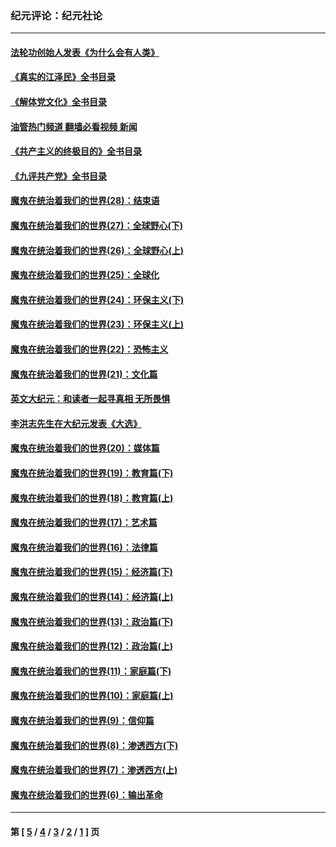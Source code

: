### 纪元评论：纪元社论
---
#### [法轮功创始人发表《为什么会有人类》](../../pages/nsc422/n13912117.md?01240330) 
#### [《真实的江泽民》全书目录](../../pages/nsc422/n13721399.md?01240330) 
#### [《解体党文化》全书目录](../../pages/nsc422/n13721157.md?01240330) 
#### [油管热门频道 翻墙必看视频 新闻](ok?01240330)
#### [《共产主义的终极目的》全书目录](../../pages/nsc422/n13721048.md?01240330) 
#### [《九评共产党》全书目录](../../pages/nsc422/n13708085.md?01240330) 
#### [魔鬼在统治着我们的世界(28)：结束语](../../pages/nsc422/n10936246.md?01240330) 
#### [魔鬼在统治着我们的世界(27)：全球野心(下)](../../pages/nsc422/n10928319.md?01240330) 
#### [魔鬼在统治着我们的世界(26)：全球野心(上)](../../pages/nsc422/n10900318.md?01240330) 
#### [魔鬼在统治着我们的世界(25)：全球化](../../pages/nsc422/n10788205.md?01240330) 
#### [魔鬼在统治着我们的世界(24)：环保主义(下)](../../pages/nsc422/n10695307.md?01240330) 
#### [魔鬼在统治着我们的世界(23)：环保主义(上)](../../pages/nsc422/n10688613.md?01240330) 
#### [魔鬼在统治着我们的世界(22)：恐怖主义](../../pages/nsc422/n10614727.md?01240330) 
#### [魔鬼在统治着我们的世界(21)：文化篇](../../pages/nsc422/n10597706.md?01240330) 
#### [英文大纪元：和读者一起寻真相 无所畏惧](../../pages/nsc422/n12542027.md?01240330) 
#### [李洪志先生在大纪元发表《大选》](../../pages/nsc422/n12534746.md?01240330) 
#### [魔鬼在统治着我们的世界(20)：媒体篇](../../pages/nsc422/n10586579.md?01240330) 
#### [魔鬼在统治着我们的世界(19)：教育篇(下)](../../pages/nsc422/n10564808.md?01240330) 
#### [魔鬼在统治着我们的世界(18)：教育篇(上)](../../pages/nsc422/n10526970.md?01240330) 
#### [魔鬼在统治着我们的世界(17)：艺术篇](../../pages/nsc422/n10499093.md?01240330) 
#### [魔鬼在统治着我们的世界(16)：法律篇](../../pages/nsc422/n10485969.md?01240330) 
#### [魔鬼在统治着我们的世界(15)：经济篇(下)](../../pages/nsc422/n10469975.md?01240330) 
#### [魔鬼在统治着我们的世界(14)：经济篇(上)](../../pages/nsc422/n10457370.md?01240330) 
#### [魔鬼在统治着我们的世界(13)：政治篇(下)](../../pages/nsc422/n10448270.md?01240330) 
#### [魔鬼在统治着我们的世界(12)：政治篇(上)](../../pages/nsc422/n10444576.md?01240330) 
#### [魔鬼在统治着我们的世界(11)：家庭篇(下)](../../pages/nsc422/n10440961.md?01240330) 
#### [魔鬼在统治着我们的世界(10)：家庭篇(上)](../../pages/nsc422/n10435448.md?01240330) 
#### [魔鬼在统治着我们的世界(9)：信仰篇](../../pages/nsc422/n10432159.md?01240330) 
#### [魔鬼在统治着我们的世界(8)：渗透西方(下)](../../pages/nsc422/n10429603.md?01240330) 
#### [魔鬼在统治着我们的世界(7)：渗透西方(上)](../../pages/nsc422/n10426013.md?01240330) 
#### [魔鬼在统治着我们的世界(6)：输出革命](../../pages/nsc422/n10421536.md?01240330) 

---
#### 第 [ [5](./5.md?01240330) / [4](./4.md?01240330) / [3](./3.md?01240330) / [2](./2.md?01240330) / [1](./1.md?01240330) ] 页

